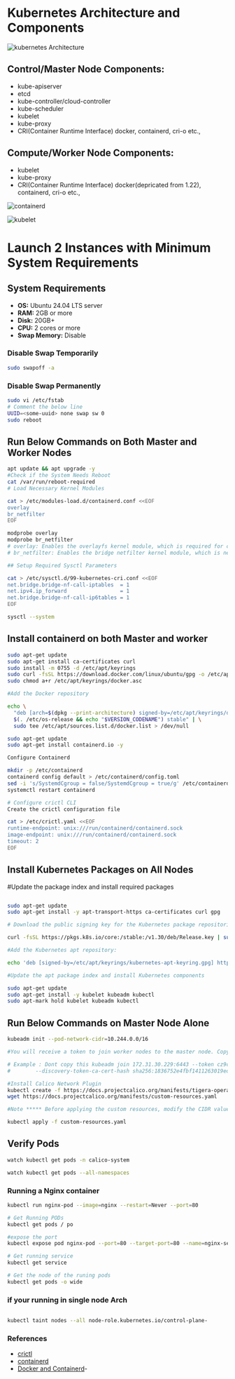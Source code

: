  # Kubernetes Architecture and Components

![kubernetes Architecture](https://www.aquasec.com/wp-content/uploads/2020/11/Kubernetes-101-Architecture-Diagram.jpg) 

## Control/Master Node Components:
- kube-apiserver
- etcd
- kube-controller/cloud-controller
- kube-scheduler
- kubelet
- kube-proxy
- CRI(Container Runtime Interface) docker, containerd, cri-o etc.,

## Compute/Worker Node Components:
- kubelet
- kube-proxy
- CRI(Container Runtime Interface) docker(depricated from 1.22), containerd, cri-o etc.,

![containerd](https://kubernetes.io/images/blog/2018-05-24-kubernetes-containerd-integration-goes-ga/cri-containerd.png)

![kubelet](https://d33wubrfki0l68.cloudfront.net/cbb16af935843386c15e9a7f2c13fd383fea7599/9065d/images/blog/2018-05-24-kubernetes-containerd-integration-goes-ga/docker-ce.png) 




# Launch 2 Instances with Minimum System Requirements

## System Requirements
- **OS:** Ubuntu 24.04 LTS server
- **RAM:** 2GB or more
- **Disk:** 20GB+
- **CPU:** 2 cores or more
- **Swap Memory:** Disable

### Disable Swap Temporarily
```bash
sudo swapoff -a
``` 
### Disable Swap Permanently 
```bash 
sudo vi /etc/fstab
# Comment the below line
UUID=<some-uuid> none swap sw 0
sudo reboot
```
## Run Below Commands on Both Master and Worker Nodes
 ``` bash
apt update && apt upgrade -y
#Check if the System Needs Reboot
cat /var/run/reboot-required
# Load Necessary Kernel Modules

cat > /etc/modules-load.d/containerd.conf <<EOF
overlay
br_netfilter
EOF

modprobe overlay
modprobe br_netfilter
# overlay: Enables the overlayfs kernel module, which is required for container images.
# br_netfilter: Enables the bridge netfilter kernel module, which is necessary for Kubernetes networking features like inter-pod communication.

## Setup Required Sysctl Parameters

cat > /etc/sysctl.d/99-kubernetes-cri.conf <<EOF
net.bridge.bridge-nf-call-iptables  = 1
net.ipv4.ip_forward                 = 1
net.bridge.bridge-nf-call-ip6tables = 1
EOF

sysctl --system

```
## Install containerd on both Master and worker 

``` bash
sudo apt-get update
sudo apt-get install ca-certificates curl
sudo install -m 0755 -d /etc/apt/keyrings
sudo curl -fsSL https://download.docker.com/linux/ubuntu/gpg -o /etc/apt/keyrings/docker.asc
sudo chmod a+r /etc/apt/keyrings/docker.asc

#Add the Docker repository

echo \
  "deb [arch=$(dpkg --print-architecture) signed-by=/etc/apt/keyrings/docker.asc] https://download.docker.com/linux/ubuntu \
  $(. /etc/os-release && echo "$VERSION_CODENAME") stable" | \
  sudo tee /etc/apt/sources.list.d/docker.list > /dev/null

sudo apt-get update
sudo apt-get install containerd.io -y

Configure Containerd

mkdir -p /etc/containerd
containerd config default > /etc/containerd/config.toml
sed -i 's/SystemdCgroup = false/SystemdCgroup = true/g' /etc/containerd/config.toml
systemctl restart containerd

# Configure crictl CLI
Create the crictl configuration file

cat > /etc/crictl.yaml <<EOF
runtime-endpoint: unix:///run/containerd/containerd.sock
image-endpoint: unix:///run/containerd/containerd.sock
timeout: 2
EOF


```

## Install Kubernetes Packages on All Nodes 

#Update the package index and install required packages 

``` bash

sudo apt-get update
sudo apt-get install -y apt-transport-https ca-certificates curl gpg

# Download the public signing key for the Kubernetes package repositories

curl -fsSL https://pkgs.k8s.io/core:/stable:/v1.30/deb/Release.key | sudo gpg --dearmor -o /etc/apt/keyrings/kubernetes-apt-keyring.gpg

#Add the Kubernetes apt repository:

echo 'deb [signed-by=/etc/apt/keyrings/kubernetes-apt-keyring.gpg] https://pkgs.k8s.io/core:/stable:/v1.30/deb/ /' | sudo tee /etc/apt/sources.list.d/kubernetes.list

#Update the apt package index and install Kubernetes components

sudo apt-get update
sudo apt-get install -y kubelet kubeadm kubectl
sudo apt-mark hold kubelet kubeadm kubectl

```
## Run Below Commands on Master Node Alone

``` bash
kubeadm init --pod-network-cidr=10.244.0.0/16

#You will receive a token to join worker nodes to the master node. Copy and paste this token into a notepad.

# Example : Dont copy this kubeadm join 172.31.30.229:6443 --token cz9cwu.2muc1x6gqz4d7d6f \
#        --discovery-token-ca-cert-hash sha256:1836752e4fbf1411263019edaecd13a53241f73eab06b5440bffe476f3dcb986

#Install Calico Network Plugin
kubectl create -f https://docs.projectcalico.org/manifests/tigera-operator.yaml
wget https://docs.projectcalico.org/manifests/custom-resources.yaml

#Note ***** Before applying the custom resources, modify the CIDR value in custom-resources.yaml.

kubectl apply -f custom-resources.yaml
```

## Verify Pods
``` bash 
watch kubectl get pods -n calico-system

watch kubectl get pods --all-namespaces


```

### Running a Nginx container
``` bash
kubectl run nginx-pod --image=nginx --restart=Never --port=80

# Get Running PODs
kubectl get pods / po

#expose the port
kubectl expose pod nginx-pod --port=80 --target-port=80 --name=nginx-service --type=NodePort

# Get running service
kubectl get service

# Get the node of the runing pods
kubectl get pods -o wide

```


### if your running in single node Arch 

``` bash

kubectl taint nodes --all node-role.kubernetes.io/control-plane-

```
### References 

- [crictl](https://github.com/kubernetes-sigs/cri-tools/blob/master/docs/crictl.md)
- [containerd](https://kubernetes.io/blog/2018/05/24/kubernetes-containerd-integration-goes-ga/)
- [Docker and Containerd](https://kubernetes.io/docs/tasks/administer-cluster/migrating-from-dockershim/check-if-dockershim-deprecation-affects-you/)- 
 
 






